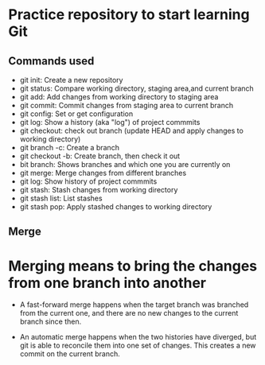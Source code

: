 # Practice repository to start learning Git

## Commands used

- git init: Create a new repository
- git status: Compare working directory, staging area,and current branch
- git add: Add changes from working directory to staging area
- git commit: Commit changes from staging area to current branch
- git config: Set or get configuration
- git log: Show a history (aka "log") of project commmits
- git checkout: check out branch (update HEAD and apply changes to working directory)
- git branch -c: Create a branch
- git checkout -b: Create branch, then check it out
- bit branch: Shows branches and which one you are currently on
- git merge: Merge changes from different branches
- git log: Show history of project commmits
- git stash: Stash changes from working directory
- git stash list: List stashes
- git stash pop: Apply stashed changes to working directory


## Merge

# Merging means to bring the changes from one branch into another

- A fast-forward merge happens when the target branch was branched from the current one, and there are no new changes to the current branch since then.

- An automatic merge happens when the two histories have diverged, but git is able to reconcile them into one set of changes. This creates a new commit on the current branch.
